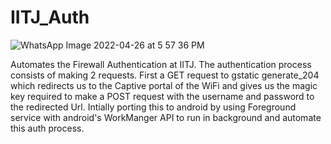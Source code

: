 # IITJ_Auth

![WhatsApp Image 2022-04-26 at 5 57 36 PM](https://user-images.githubusercontent.com/55044774/165881242-fb3790dd-7e21-4d33-9147-be7ab23fd9f2.jpeg)

Automates the Firewall Authentication at IITJ. The authentication process consists of making 2 requests. First a GET request to gstatic generate_204 which 
redirects us to the Captive portal of the WiFi and gives us the magic key required to make a POST request with the username and password to the redirected
Url. Intially porting this to android by using Foreground service with android's WorkManger API to run in background and automate this auth process.
